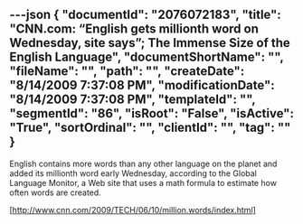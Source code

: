 ---json
{
  "documentId": "2076072183",
  "title": "CNN.com: “English gets millionth word on Wednesday, site says”; The Immense Size of the English Language",
  "documentShortName": "",
  "fileName": "",
  "path": "",
  "createDate": "8/14/2009 7:37:08 PM",
  "modificationDate": "8/14/2009 7:37:08 PM",
  "templateId": "",
  "segmentId": "86",
  "isRoot": "False",
  "isActive": "True",
  "sortOrdinal": "",
  "clientId": "",
  "tag": ""
}
---

English contains more words than any other language on the planet and added its millionth word early Wednesday, according to the Global Language Monitor, a Web site that uses a math formula to estimate how often words are created.

[http://www.cnn.com/2009/TECH/06/10/million.words/index.html]
